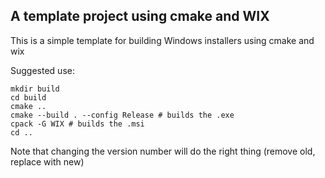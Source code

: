 ## A template project using cmake and WIX

This is a simple template for building Windows installers
using cmake and wix

Suggested use:
```
mkdir build
cd build
cmake ..
cmake --build . --config Release # builds the .exe
cpack -G WIX # builds the .msi
cd ..
```

Note that changing the version number will do the right thing (remove old, replace with new)
